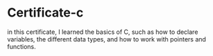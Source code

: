 # Certificate-c
in this certificate, I learned the basics of C, such as how to declare variables, the different data types, and how to work with pointers and functions.

